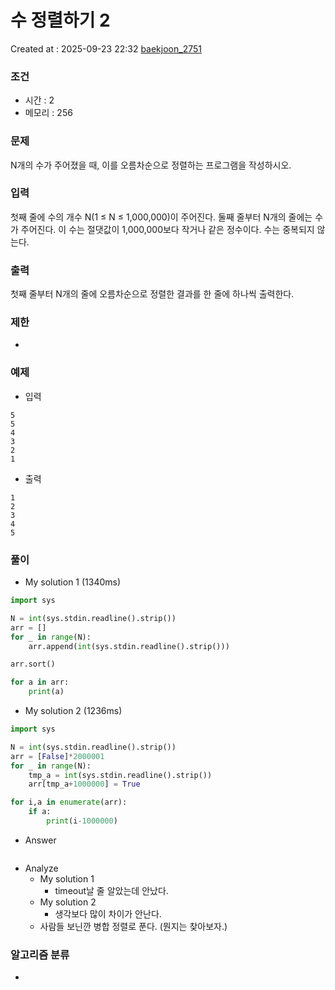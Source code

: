 # 수 정렬하기 2
Created at : 2025-09-23 22:32
[baekjoon_2751](https://www.acmicpc.net/problem/2751)
### 조건
- 시간 : 2
- 메모리 : 256
### 문제
N개의 수가 주어졌을 때, 이를 오름차순으로 정렬하는 프로그램을 작성하시오.
### 입력
첫째 줄에 수의 개수 N(1 ≤ N ≤ 1,000,000)이 주어진다. 둘째 줄부터 N개의 줄에는 수가 주어진다. 이 수는 절댓값이 1,000,000보다 작거나 같은 정수이다. 수는 중복되지 않는다.
### 출력
첫째 줄부터 N개의 줄에 오름차순으로 정렬한 결과를 한 줄에 하나씩 출력한다.
### 제한
- 
### 예제
- 입력
```
5
5
4
3
2
1
```
- 출력
```
1
2
3
4
5
``` 

### 풀이
- My solution 1 (1340ms)
```python
import sys

N = int(sys.stdin.readline().strip())
arr = []
for _ in range(N):
    arr.append(int(sys.stdin.readline().strip()))

arr.sort()

for a in arr:
    print(a)
```
- My solution 2 (1236ms)
```python
import sys

N = int(sys.stdin.readline().strip())
arr = [False]*2000001
for _ in range(N):
    tmp_a = int(sys.stdin.readline().strip())
    arr[tmp_a+1000000] = True

for i,a in enumerate(arr):
    if a:
        print(i-1000000)
```
- Answer
```python

```

- Analyze
	- My solution 1
		- timeout날 줄 알았는데 안났다.
	- My solution 2
		- 생각보다 많이 차이가 안난다.
	- 사람들 보닌깐 병합 정렬로 푼다. (뭔지는 찾아보자.)
### 알고리즘 분류
- 